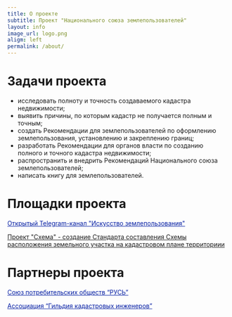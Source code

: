 ```yaml
---
title: О проекте
subtitle: Проект "Национального союза землепользователей"
layout: info  
image_url: logo.png
aligm: left
permalink: /about/
---
```

# Задачи проекта

- исследовать полноту и точность создаваемого кадастра недвижимости;
- выявить причины, по которым кадастр не получается полным и точным;
- создать Рекомендации для землепользователей по оформлению землепользования, установлению и закреплению границ; 
- разработать Рекомендации для органов власти по созданию полного и точного кадастра недвижимости;
- распространить и внедрить Рекомендаций Национального союза землепользователей;
- написать книгу для землепользователей.

# Площадки проекта

<a href="https://t.me/land_use_art/" target="blank" style="color: #031da3">Открытый Telegram-канал "Искусство землепользования"</a>

<a href="https://t.me/+RDilw91lQY0yMzgy">Проект "Схема" - создание Стандарта составления Схемы расположения земельного участка на кадастровом плане территориии</a>

# Партнеры проекта

<a href="https://xn----mtbukben7em.xn--p1ai/" target="blank" style="color: #031da3">Союз потребительских обществ “РУСЬ”</a>

<a href="https://kadastrsro.ru/" target="blank" style="color: #031da3">Ассоциация “Гильдия кадастровых инженеров”</a>